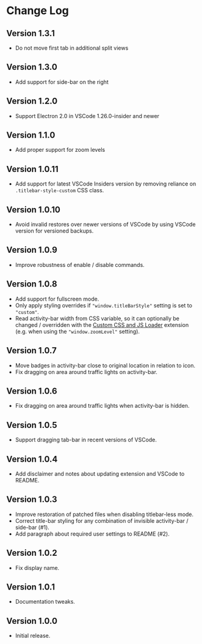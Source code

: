 # Change Log

## Version 1.3.1

- Do not move first tab in additional split views

## Version 1.3.0

- Add support for side-bar on the right

## Version 1.2.0

- Support Electron 2.0 in VSCode 1.26.0-insider and newer

## Version 1.1.0

- Add proper support for zoom levels

## Version 1.0.11

- Add support for latest VSCode Insiders version by removing reliance on
  `.titlebar-style-custom` CSS class.

## Version 1.0.10

- Avoid invalid restores over newer versions of VSCode by using VSCode version
  for versioned backups.

## Version 1.0.9

- Improve robustness of enable / disable commands.

## Version 1.0.8

- Add support for fullscreen mode.
- Only apply styling overrides if `"window.titleBarStyle"` setting is set to
  `"custom"`.
- Read activity-bar width from CSS variable, so it can optionally be changed / overridden
  with the [Custom CSS and JS Loader](https://marketplace.visualstudio.com/items?itemName=be5invis.vscode-custom-css)
  extension (e.g. when using the `"window.zoomLevel"` setting).

## Version 1.0.7

- Move badges in activity-bar close to original location in relation to icon.
- Fix dragging on area around traffic lights on activity-bar.

## Version 1.0.6

- Fix dragging on area around traffic lights when activity-bar is hidden.

## Version 1.0.5

- Support dragging tab-bar in recent versions of VSCode.

## Version 1.0.4

- Add disclaimer and notes about updating extension and VSCode to README.

## Version 1.0.3

- Improve restoration of patched files when disabling titlebar-less mode.
- Correct title-bar styling for any combination of invisible activity-bar /
  side-bar (#1).
- Add paragraph about required user settings to README (#2).

## Version 1.0.2

- Fix display name.

## Version 1.0.1

- Documentation tweaks.

## Version 1.0.0

- Initial release.

